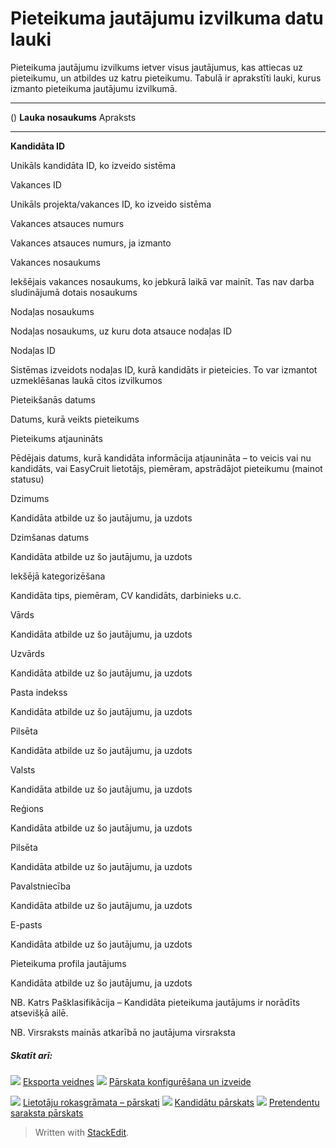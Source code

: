 # Pieteikuma jautājumu izvilkuma datu lauki

Pieteikuma jautājumu izvilkums ietver visus jautājumus, kas attiecas uz pieteikumu, un atbildes uz katru pieteikumu. Tabulā ir aprakstīti lauki, kurus izmanto pieteikuma jautājumu izvilkumā.
***
()
**Lauka nosaukums**
Apraksts
***
**Kandidāta ID**

Unikāls kandidāta ID, ko izveido sistēma

Vakances ID

Unikāls projekta/vakances ID, ko izveido sistēma

Vakances atsauces numurs

Vakances atsauces numurs, ja izmanto

Vakances nosaukums

Iekšējais vakances nosaukums, ko jebkurā laikā var mainīt. Tas nav darba sludinājumā dotais nosaukums

Nodaļas nosaukums

Nodaļas nosaukums, uz kuru dota atsauce nodaļas ID

Nodaļas ID

Sistēmas izveidots nodaļas ID, kurā kandidāts ir pieteicies. To var izmantot uzmeklēšanas laukā citos izvilkumos

Pieteikšanās datums

Datums, kurā veikts pieteikums

Pieteikums atjaunināts

Pēdējais datums, kurā kandidāta informācija atjaunināta – to veicis vai nu kandidāts, vai EasyCruit lietotājs, piemēram, apstrādājot pieteikumu (mainot statusu)

Dzimums

Kandidāta atbilde uz šo jautājumu, ja uzdots

Dzimšanas datums

Kandidāta atbilde uz šo jautājumu, ja uzdots

Iekšējā kategorizēšana

Kandidāta tips, piemēram, CV kandidāts, darbinieks u.c.

Vārds

Kandidāta atbilde uz šo jautājumu, ja uzdots

Uzvārds

Kandidāta atbilde uz šo jautājumu, ja uzdots

Pasta indekss

Kandidāta atbilde uz šo jautājumu, ja uzdots

Pilsēta

Kandidāta atbilde uz šo jautājumu, ja uzdots

Valsts

Kandidāta atbilde uz šo jautājumu, ja uzdots

Reģions

Kandidāta atbilde uz šo jautājumu, ja uzdots

Pilsēta

Kandidāta atbilde uz šo jautājumu, ja uzdots

Pavalstniecība

Kandidāta atbilde uz šo jautājumu, ja uzdots

E-pasts

Kandidāta atbilde uz šo jautājumu, ja uzdots

Pieteikuma profila jautājums

Kandidāta atbilde uz šo jautājumu, ja uzdots

NB. Katrs  Pašklasifikācija  –  Kandidāta pieteikuma  jautājums ir norādīts atsevišķā ailē.

NB. Virsraksts mainās atkarībā no jautājuma virsraksta

##### Skatīt arī:

![](../Resources/Images/icon-document-link.png)  [Eksporta veidnes](export_templates.htm)
![](../Resources/Images/icon-document-link.png)  [Pārskata konfigurēšana un izveide](configuring_and_running_a_report.htm)

![](../Resources/Images/icon-document-link.png)  [Lietotāju rokasgrāmata – pārskati](guide_for_users_reports.htm)
![](../Resources/Images/icon-document-link.png)  [Kandidātu pārskats](candidate_report.htm)
![](../Resources/Images/icon-document-link.png)  [Pretendentu saraksta pārskats](applicant_list_report.htm)


> Written with [StackEdit](https://stackedit.io/).
<!--stackedit_data:
eyJoaXN0b3J5IjpbMTAwNjM2MDI1XX0=
-->